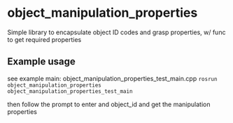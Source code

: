 # object_manipulation_properties

Simple library to encapsulate object ID codes and grasp properties, w/ func to get 
required properties

## Example usage
see example main: object_manipulation_properties_test_main.cpp
`rosrun object_manipulation_properties object_manipulation_properties_test_main`

then follow the prompt to enter and object_id and get the manipulation properties

    